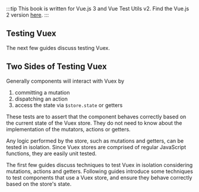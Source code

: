 :::tip This book is written for Vue.js 3 and Vue Test Utils v2.
Find the Vue.js 2 version [here](/).
:::

## Testing Vuex

The next few guides discuss testing Vuex.

## Two Sides of Testing Vuex

Generally components will interact with Vuex by

1. committing a mutation
2. dispatching an action
3. access the state via `$store.state` or getters

These tests are to assert that the component behaves correctly based on the current state of the Vuex store. They do not need to know about the implementation of the mutators, actions or getters.

Any logic performed by the store, such as mutations and getters, can be tested in isolation. Since Vuex stores are comprised of regular JavaScript functions, they are easily unit tested.

The first few guides discuss techniques to test Vuex in isolation considering mutations, actions and getters. Following guides introduce some techniques to test components that use a Vuex store, and ensure they behave correctly based on the store's state.
